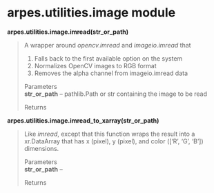 arpes.utilities.image module
============================

**arpes.utilities.image.imread(str\_or\_path)**

> A wrapper around *opencv.imread* and *imageio.imread* that
>
> 1.  Falls back to the first available option on the system
> 2.  Normalizes OpenCV images to RGB format
> 3.  Removes the alpha channel from imageio.imread data
>
> Parameters  
> **str\_or\_path** – pathlib.Path or str containing the image to be
> read
>
> Returns  

**arpes.utilities.image.imread\_to\_xarray(str\_or\_path)**

> Like *imread*, except that this function wraps the result into a
> xr.DataArray that has x (pixel), y (pixel), and color (\[‘R’, ‘G’,
> ‘B’\]) dimensions.
>
> Parameters  
> **str\_or\_path** –
>
> Returns  
